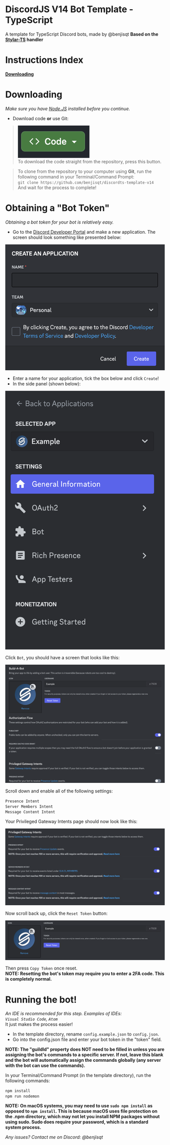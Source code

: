 # DiscordJS V14 Bot Template - TypeScript
 A template for TypeScript Discord bots, made by @benjisqt
 **Based on the [Stylar-TS](https://github.com/StylarBot/Stylar-TS) handler**

# Instructions Index
**[Downloading](https://github.com/benjisqt/discordts-template-v14#downloading)**

# Downloading
*Make sure you have [Node.JS](https://nodejs.org) installed before you continue.*

- Download code **or** use Git:
> ![GitHub Download Code](assets/image.png)<br>
To download the code straight from the repository, press this button.</br>

> To clone from the repository to your computer using **Git**, run the following command in your Terminal/Command Prompt:<br>
`git clone https://github.com/benjisqt/discordts-template-v14`</br>
And wait for the process to complete!

# Obtaining a "Bot Token"
*Obtaining a bot token for your bot is relatively easy.*
- Go to the [Discord Developer Portal](https://discord.com/developers/applications) and make a new application. The screen should look something like presented below:

![Alt text](assets/appcreate.png)

- Enter a name for your application, tick the box below and click `Create`!
- In the side panel (shown below):

![Alt text](assets/sidepanel.png)

Click `Bot`, you should have a screen that looks like this:

![Alt text](assets/botpage.png)

Scroll down and enable all of the following settings:

`Presence Intent`<br>
`Server Members Intent`<br>
`Message Content Intent`</br>

Your Privileged Gateway Intents page should now look like this:

![Alt text](assets/pgi.png)

Now scroll back up, click the `Reset Token` button:

![Alt text](assets/resettoken.png)

Then press `Copy Token` once reset.<br>
**NOTE: Resetting the bot's token may require you to enter a 2FA code. This is completely normal.**</br>

# Running the bot!
*An IDE is recommended for this step. Examples of IDEs: <br>`Visual Studio Code`, `Atom`</br>*
It just makes the process easier!

- In the template directory, rename `config.example.json` to `config.json`.
- Go into the config.json file and enter your bot token in the "token" field.

**NOTE: The "guildId" property does NOT need to be filled in unless you are assigning the bot's commands to a specific server. If not, leave this blank and the bot will automatically assign the commands globally (any server with the bot can use the commands).**

In your Terminal/Command Prompt (in the template directory), run the following commands:<br>

`npm install`</br>
`npm run nodemon`<br>

**NOTE: On macOS systems, you may need to use `sudo npm install` as opposed to `npm install`. This is because macOS uses file protection on the .npm directory, which may not let you install NPM packages without using sudo. Sudo does require your password, which is a standard system process.**</br>

*Any issues? Contact me on Discord: @benjisqt*